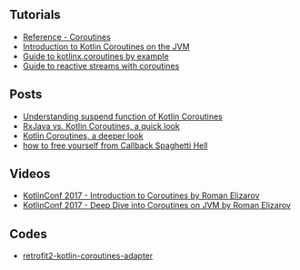 Tutorials
---
* [Reference - Coroutines](https://kotlinlang.org/docs/reference/coroutines.html#coroutines)
* [Introduction to Kotlin Coroutines on the JVM](https://kotlinlang.org/docs/tutorials/coroutines-basic-jvm.html)
* [Guide to kotlinx.coroutines by example](https://github.com/Kotlin/kotlinx.coroutines/blob/master/coroutines-guide.md)
* [Guide to reactive streams with coroutines](https://github.com/Kotlin/kotlinx.coroutines/blob/master/reactive/coroutines-guide-reactive.md)

Posts
---
* [Understanding suspend function of Kotlin Coroutines](https://medium.com/@elye.project/understanding-suspend-function-of-coroutines-de26b070c5ed)
* [RxJava vs. Kotlin Coroutines, a quick look](http://akarnokd.blogspot.jp/2017/09/rxjava-vs-kotlin-coroutines-quick-look.html)
* [Kotlin Coroutines, a deeper look](https://medium.com/@elizarov/kotlin-coroutines-a-deeper-look-180536305c3f)
* [how to free yourself from Callback Spaghetti Hell](https://medium.com/inside-bux/kotlin-coroutines-12a263890d2b)

Videos
---
* [KotlinConf 2017 - Introduction to Coroutines by Roman Elizarov](https://www.youtube.com/watch?v=_hfBv0a09Jc&t=1565s)
* [KotlinConf 2017 - Deep Dive into Coroutines on JVM by Roman Elizarov](https://www.youtube.com/watch?v=YrrUCSi72E8)

Codes
---
* [retrofit2-kotlin-coroutines-adapter](https://github.com/JakeWharton/retrofit2-kotlin-coroutines-adapter)
